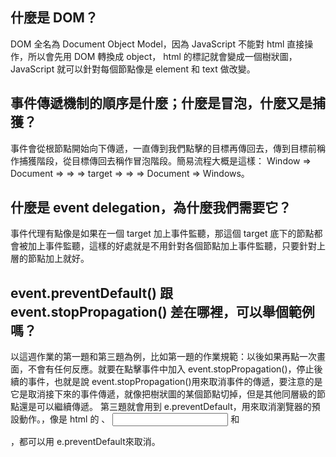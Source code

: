 ## 什麼是 DOM？
DOM 全名為 Document Object Model，因為 JavaScript 不能對 html 直接操作，所以會先用 DOM 轉換成 object， html 的標記就會變成一個樹狀圖，JavaScript 就可以針對每個節點像是 element 和 text 做改變。

## 事件傳遞機制的順序是什麼；什麼是冒泡，什麼又是捕獲？
事件會從根節點開始向下傳遞，一直傳到我們點擊的目標再傳回去，傳到目標前稱作捕獲階段，從目標傳回去稱作冒泡階段。簡易流程大概是這樣：
Window => Document => <html> => <body> => target => <body> => <html> => Document => Windows。

## 什麼是 event delegation，為什麼我們需要它？
事件代理有點像是如果在一個 target 加上事件監聽，那這個 target 底下的節點都會被加上事件監聽，這樣的好處就是不用針對各個節點加上事件監聽，只要針對上層的節點加上就好。

## event.preventDefault() 跟 event.stopPropagation() 差在哪裡，可以舉個範例嗎？
以這週作業的第一題和第三題為例，比如第一題的作業規範：以後如果再點一次畫面，不會有任何反應。就要在點擊事件中加入 event.stopPropagation()，停止後續的事件，也就是說 event.stopPropagation()用來取消事件的傳遞，要注意的是它是取消接下來的事件傳遞，就像把樹狀圖的某個節點切掉，但是其他同層級的節點還是可以繼續傳遞。
第三題就會用到 e.preventDefault，用來取消瀏覽器的預設動作。，像是 html 的 <a> 、 <input> 和 <form>，都可以用 e.preventDefault來取消。


